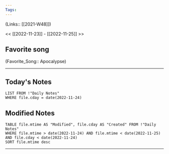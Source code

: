 ```yaml
---
Tags:
---
```

(Links:: [[2021-W48]])

<< [[2022-11-23]] - [[2022-11-25]] >>
## Favorite song
(Favorite_Song:: Apocalypse)
___
## Today's Notes
```dataview
LIST FROM !"Daily Notes"
WHERE file.cday = date(2022-11-24)
```
## Modified Notes
```dataview
TABLE file.mtime AS "Modified", file.cday AS "Created" FROM !"Daily Notes" 
WHERE file.mtime > date(2022-11-24) AND file.mtime < date(2022-11-25) AND file.cday < date(2022-11-24)
SORT file.mtime desc
```
___
